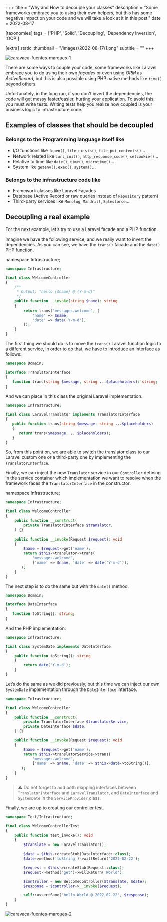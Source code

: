 +++
title = "Why and How to decouple your classes"
description = "Some frameworks embrace you to using their own helpers, but this has some negative impact on your code and we will take a look at it in this post."
date = 2022-08-17

[taxonomies]
tags = ['PHP', 'Solid', 'Decoupling', 'Dependency Inversion', 'OOP']

[extra]
static_thumbnail = "/images/2022-08-17/1.png"
subtitle = ""
+++

![caravaca-fuentes-marques-1](/images/2022-08-17/1.png)

<!-- more -->

There are some ways to couple your code, some frameworks like Laravel embrace you to do using their own _façades_ or
even using _ORM_ as _ActiveRecord_, but this is also possible using PHP native methods like `time()` beyond others.

Unfortunately, in the long run, if you don't invert the dependencies, the code will get messy faster/easier, hurting
your application. To avoid this, you must write tests. Writing tests help you realize how coupled is your business logic
to infrastructure code.

## Examples of classes that should be decoupled

### Belongs to the Programming language itself like

- I/O functions like `fopen()`, `file_exists()`, `file_put_contents()`…
- Network related like `curl_init()`, `http_response_code()`, `setcookie()`…
- Relative to time like `date()`, `time()`, `microtime()`…
- System like `getenv()`, `exec()`, `system()`…

### Belongs to the infrastructure code like

- Framework classes like Laravel Façades
- Database (Active Record or raw queries instead of `Repository` pattern)
- Third-party services like `Monolog`, `Mandrill`, `Salesforce`…

## Decoupling a real example

For the next example, let’s try to use a Laravel facade and a PHP function.

Imagine we have the following service, and we really want to invert the dependencies. As you can see, we have the
`trans()` facade and the `date()` PHP function.

namespace Infrastructure;

```php
namespace Infrastructure;

final class WelcomeController
{
    /**
     * Output: "hello {$name} @ {Y-m-d}"
     */
    public function __invoke(string $name): string
    {
        return trans('messages.welcome', [
            'name' => $name,
            'date' => date('Y-m-d'),
        ]);
    }
}
```

The first thing we should do is to move the `trans()` Laravel function logic to a different service, in order to do
that, we have to introduce an interface as follows:

```php
namespace Domain;

interface TranslatorInterface
{
   function trans(string $message, string ...$placeholders): string;
}
```

And we can place in this class the original Laravel implementation.

```php
namespace Infrastructure;

final class LaravelTranslator implements TranslatorInterface
{
   public function trans(string $message, string ...$placeholders)
   {
      return trans($message, ...$placeholders);
   }
}
```

So, from this point on, we are able to switch the translator class to our Laravel custom one or a third-party one by
implementing the `TranslatorInterface`.

Finally, we can inject the new `Translator` service in our `Controller` defining in the service container which
implementation we want to resolve when the framework faces the `TranslatorInterface` in the constructor.

namespace Infrastructure;

```php
namespace Infrastructure;

final class WelcomeController
{
    public function __construct(
        private TranslatorInterface $translator,
    ) {}

    public function __invoke(Request $request): void
    {
        $name = $request->get('name');
        return $this->translator->trans(
            'messages.welcome',
            ['name' => $name, 'date' => date('Y-m-d')],
       );
    }
}
```

The next step is to do the same but with the `date()` method.

```php
namespace Domain;

interface DateInterface
{
   function toString(): string;
}
```

And the PHP implementation:

```php
namespace Infrastructure;

final class SystemDate implements DateInterface
{
    public function toString(): string
    {
        return date('Y-m-d');
    }
}
```

Let’s do the same as we did previously, but this time we can inject our own `SystemDate` implementation through the
`DateInterface` interface.

```php
namespace Infrastructure;

final class WelcomeController
{
    public function __construct(
        private TranslatorInterface $translatorService,
        private DateInterface $date,
    ) {}

    public function __invoke(Request $request): void
    {
        $name = $request->get('name');
        return $this->translatorService->trans(
            'messages.welcome',
            ['name' => $name, 'date' => $this->date->toString()],
       );
    }
}
```

> ⚠️ Do not forget to add both mapping interfaces between `TranslatorInterface` and `LaravelTranslator`, and
> `DateInterface` and `SystemDate` in the `ServiceProvider` class.

Finally, we are up to creating our controller test.

```php
namespace Test/Infrastructure;

final class WelcomeControllerTest
{
    public function test_invoke(): void
    {
        $translate = new LaravelTranslator();

        $date = $this->createStub(DateInterface::class);
        $date->method('toString')->willReturn('2022-02-22');

        $request = $this->createStub(Request::class);
        $request->method('get')->willReturn('World');

        $controller = new WelcomeController($translate, $date);
        $response = $controller->__invoke($request);

        self::assertSame('hello World @ 2022-02-22', $response);
    }
}
```

![caravaca-fuentes-marques-2](/images/2022-08-17/2.png)